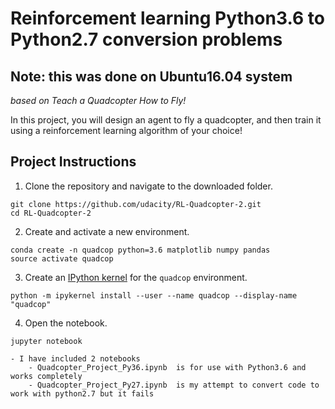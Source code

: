 # Reinforcement learning Python3.6 to Python2.7 conversion problems

## Note: this was done on Ubuntu16.04 system

*based on Teach a Quadcopter How to Fly!*

In this project, you will design an agent to fly a quadcopter, and then train it using a reinforcement learning algorithm of your choice! 

## Project Instructions

1. Clone the repository and navigate to the downloaded folder.

```
git clone https://github.com/udacity/RL-Quadcopter-2.git
cd RL-Quadcopter-2
```

2. Create and activate a new environment.

```
conda create -n quadcop python=3.6 matplotlib numpy pandas
source activate quadcop
```

3. Create an [IPython kernel](http://ipython.readthedocs.io/en/stable/install/kernel_install.html) for the `quadcop` environment. 
```
python -m ipykernel install --user --name quadcop --display-name "quadcop"
```

4. Open the notebook.
```
jupyter notebook 

- I have included 2 notebooks 
    - Quadcopter_Project_Py36.ipynb  is for use with Python3.6 and works completely
    - Quadcopter_Project_Py27.ipynb  is my attempt to convert code to work with python2.7 but it fails


